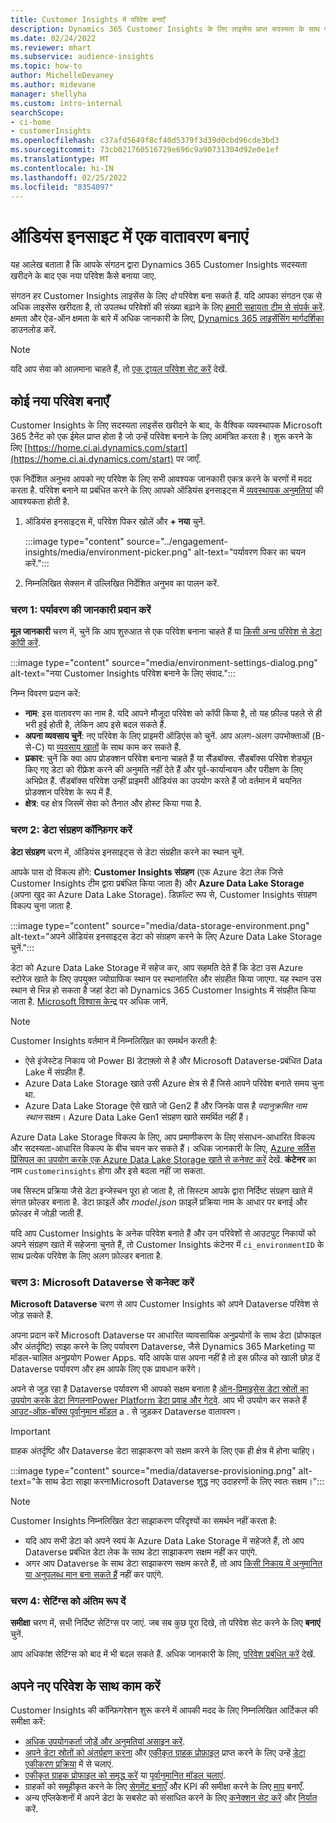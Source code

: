 ```yaml
---
title: Customer Insights में परिवेश बनाएँ
description: Dynamics 365 Customer Insights के लिए लाइसेंस प्राप्त सदस्यता के साथ परिवेश बनाने के चरण.
ms.date: 02/24/2022
ms.reviewer: mhart
ms.subservice: audience-insights
ms.topic: how-to
author: MichelleDevaney
ms.author: midevane
manager: shellyha
ms.custom: intro-internal
searchScope:
- ci-home
- customerInsights
ms.openlocfilehash: c37afd5649f8cf40d5379f3d39d0cbd96cde3bd3
ms.sourcegitcommit: 73cb021760516729e696c9a90731304d92e0e1ef
ms.translationtype: MT
ms.contentlocale: hi-IN
ms.lasthandoff: 02/25/2022
ms.locfileid: "8354097"
---
```

# <a name="create-an-environment-in-audience-insights"></a>ऑडियंस इनसाइट में एक वातावरण बनाएं

यह आलेख बताता है कि आपके संगठन द्वारा Dynamics 365 Customer Insights सदस्यता खरीदने के बाद एक नया परिवेश कैसे बनाया जाए. 

संगठन हर Customer Insights लाइसेंस के लिए *दो* परिवेश बना सकते हैं. यदि आपका संगठन एक से अधिक लाइसेंस खरीदता है, तो उपलब्ध परिवेशों की संख्या बढ़ाने के लिए [हमारी सहायता टीम से संपर्क करें](https://go.microsoft.com/fwlink/?linkid=2079641). क्षमता और ऐड-ऑन क्षमता के बारे में अधिक जानकारी के लिए, [Dynamics 365 लाइसेंसिंग मार्गदर्शिका](https://go.microsoft.com/fwlink/?LinkId=866544) डाउनलोड करें.

> [!NOTE]
> यदि आप सेवा को आज़माना चाहते हैं, तो [एक ट्रायल परिवेश सेट करें](../trial-signup.md) देखें.

## <a name="create-a-new-environment"></a>कोई नया परिवेश बनाएँ

Customer Insights के लिए सदस्यता लाइसेंस खरीदने के बाद, के वैश्विक व्यवस्थापक Microsoft 365 टैनेंट को एक ईमेल प्राप्त होता है जो उन्हें परिवेश बनाने के लिए आमंत्रित करता है। शुरू करने के लिए [https://home.ci.ai.dynamics.com/start](https://home.ci.ai.dynamics.com/start) पर जाएँ. 

एक निर्देशित अनुभव आपको नए परिवेश के लिए सभी आवश्यक जानकारी एकत्र करने के चरणों में मदद करता है. परिवेश बनाने या प्रबंधित करने के लिए आपको ऑडियंस इनसाइट्स में [व्यवस्थापक अनुमतियां](permissions.md) की आवश्यकता होती है.

1. ऑडियंस इनसाइट्स में, परिवेश पिकर खोलें और **+ नया** चुनें.
  
   :::image type="content" source="../engagement-insights/media/environment-picker.png" alt-text="पर्यावरण पिकर का चयन करें.":::

1. निम्नलिखित सेक्सन में उल्लिखित निर्देशित अनुभव का पालन करें.

### <a name="step-1-provide-environment-information"></a>चरण 1: पर्यावरण की जानकारी प्रदान करें

**मूल जानकारी** चरण में, चुनें कि आप शुरुआत से एक परिवेश बनाना चाहते हैं या [किसी अन्य परिवेश से डेटा कॉपी करें](manage-environments.md#copy-the-environment-configuration).

   :::image type="content" source="media/environment-settings-dialog.png" alt-text="नया Customer Insights परिवेश बनाने के लिए संवाद.":::

निम्न विवरण प्रदान करें:
   - **नाम**: इस वातावरण का नाम है. यदि आपने मौजूदा परिवेश को कॉपी किया है, तो यह फ़ील्ड पहले से ही भरी हुई होती है, लेकिन आप इसे बदल सकते हैं.
   - **अपना व्यवसाय चुनें**: नए परिवेश के लिए प्राइमरी ऑडिएंस को चुनें. आप अलग-अलग उपभोक्ताओं (B-से-C) या [व्यवसाय खातों](work-with-business-accounts.md) के साथ काम कर सकते हैं.
   - **प्रकार**: चुनें कि क्या आप प्रोडक्शन परिवेश बनाना चाहते हैं या सैंडबॉक्स. सैंडबॉक्स परिवेश शेड्यूल किए गए डेटा को रीफ़्रेश करने की अनुमति नहीं देते हैं और पूर्व-कार्यान्वयन और परीक्षण के लिए अभिप्रेत हैं. सैंडबॉक्स परिवेश उन्हीं प्राइमरी ऑडियंस का उपयोग करते हैं जो वर्तमान में चयनित प्रोडक्शन परिवेश के रूप में हैं.
   - **क्षेत्र**: वह क्षेत्र जिसमें सेवा को तैनात और होस्ट किया गया है.

### <a name="step-2-configure-data-storage"></a>चरण 2: डेटा संग्रहण कॉन्फ़िगर करें

**डेटा संग्रहण** चरण में, ऑडियंस इनसाइट्स से डेटा संग्रहीत करने का स्थान चुनें.

आपके पास दो विकल्प होंगे: **Customer Insights संग्रहण** (एक Azure डेटा लेक जिसे Customer Insights टीम द्वारा प्रबंधित किया जाता है) और **Azure Data Lake Storage** (अपना खुद का Azure Data Lake Storage). डिफ़ॉल्ट रूप से, Customer Insights संग्रहण विकल्प चुना जाता है.

:::image type="content" source="media/data-storage-environment.png" alt-text="अपने ऑडियंस इनसाइट्स डेटा को संग्रहण करने के लिए Azure Data Lake Storage चुनें.":::

डेटा को Azure Data Lake Storage में सहेज कर, आप सहमति देते हैं कि डेटा उस Azure स्टोरेज खाते के लिए उपयुक्त ज्योग्राफिक स्थान पर स्थानांतरित और संग्रहीत किया जाएगा. यह स्थान उस स्थान से भिन्न हो सकता है जहां डेटा को Dynamics 365 Customer Insights में संग्रहीत किया जाता है. [Microsoft विश्वास केन्द्र](https://www.microsoft.com/trust-center) पर अधिक जानें.

> [!NOTE]
> Customer Insights वर्तमान में निम्नलिखित का समर्थन करती है:
> - ऐसे इंजेस्टेड निकाय जो Power BI डेटाफ़्लो से है और Microsoft Dataverse-प्रबंधित Data Lake में संग्रहीत हैं.  
> - Azure Data Lake Storage खाते उसी Azure क्षेत्र से हैं जिसे आपने परिवेश बनाते समय चुना था.
> - Azure Data Lake Storage ऐसे खाते जो Gen2 हैं और जिनके पास है *पदानुक्रमित नाम स्थान* सक्षम। Azure Data Lake Gen1 संग्रहण खाते समर्थित नहीं हैं।

Azure Data Lake Storage विकल्प के लिए, आप प्रमाणीकरण के लिए संसाधन-आधारित विकल्प और सदस्यता-आधारित विकल्प के बीच चयन कर सकते हैं। अधिक जानकारी के लिए, [Azure सर्विस प्रिंसिपल का उपयोग करके एक Azure Data Lake Storage खाते से कनेक्ट करें](connect-service-principal.md) देखें. **कंटेनर** का नाम `customerinsights` होगा और इसे बदला नहीं जा सकता.

जब सिस्टम प्रक्रिया जैसे डेटा इन्जेस्चन पूरा हो जाता है, तो सिस्टम आपके द्वारा निर्दिष्ट संग्रहण खाते में संगत फ़ोल्डर बनाता है. डेटा फ़ाइलें और *model.json* फ़ाइलें प्रक्रिया नाम के आधार पर बनाई और फ़ोल्डर में जोड़ी जाती हैं.

यदि आप Customer Insights के अनेक परिवेश बनाते हैं और उन परिवेशों से आउटपुट निकायों को अपने संग्रहण खाते में सहेजना चुनते हैं, तो Customer Insights कंटेनर में `ci_environmentID` के साथ प्रत्येक परिवेश के लिए अलग फ़ोल्डर बनाता है.

### <a name="step-3-connect-to-microsoft-dataverse"></a>चरण 3: Microsoft Dataverse से कनेक्ट करें
   
**Microsoft Dataverse** चरण से आप Customer Insights को अपने Dataverse परिवेश से जोड़ सकते हैं.

अपना प्रदान करें Microsoft Dataverse पर आधारित व्यावसायिक अनुप्रयोगों के साथ डेटा (प्रोफाइल और अंतर्दृष्टि) साझा करने के लिए पर्यावरण Dataverse, जैसे Dynamics 365 Marketing या मॉडल-चालित अनुप्रयोग Power Apps. यदि आपके पास अपना नहीं है तो इस फ़ील्ड को खाली छोड़ दें Dataverse पर्यावरण और हम आपके लिए एक प्रावधान करेंगे।

अपने से जुड़ रहा है Dataverse पर्यावरण भी आपको सक्षम बनाता है [ऑन-प्रिमाइसेस डेटा स्रोतों का उपयोग करके डेटा निगलनाPower Platform डेटा प्रवाह और गेटवे](data-sources.md#add-data-from-on-premises-data-sources). आप भी उपयोग कर सकते हैं [आउट-ऑफ़-बॉक्स पूर्वानुमान मॉडल](predictions-overview.md?tabs=b2c#out-of-box-models) a . से जुड़कर Dataverse वातावरण।

> [!IMPORTANT]
> ग्राहक अंतर्दृष्टि और Dataverse डेटा साझाकरण को सक्षम करने के लिए एक ही क्षेत्र में होना चाहिए।

:::image type="content" source="media/dataverse-provisioning.png" alt-text="के साथ डेटा साझा करनाMicrosoft Dataverse शुद्ध नए उदाहरणों के लिए स्वतः सक्षम।":::

> [!NOTE]
> Customer Insights निम्नलिखित डेटा साझाकरण परिदृश्यों का समर्थन नहीं करता है:
> - यदि आप सभी डेटा को अपने स्वयं के Azure Data Lake Storage में सहेजते हैं, तो आप Dataverse प्रबंधित डेटा लेक के साथ डेटा साझाकरण सक्षम नहीं कर पाएंगे.
> - अगर आप Dataverse के साथ डेटा साझाकरण सक्षम करते हैं, तो आप [किसी निकाय में अनुमानित या अनुपलब्ध मान बना सकते हैं](predictions.md) नहीं कर पाएंगे.

### <a name="step-4-finalize-the-settings"></a>चरण 4: सेटिंग्स को अंतिम रूप दें

**समीक्षा** चरण में, सभी निर्दिष्ट सेटिंग्स पर जाएं. जब सब कुछ पूरा दिखे, तो परिवेश सेट करने के लिए **बनाएं** चुनें. 

आप अधिकांश सेटिंग्स को बाद में भी बदल सकते हैं. अधिक जानकारी के लिए, [परिवेश प्रबंधित करें](manage-environments.md) देखें.

## <a name="work-with-your-new-environment"></a>अपने नए परिवेश के साथ काम करें

Customer Insights की कॉन्फ़िगरेशन शुरू करने में आपकी मदद के लिए निम्नलिखित आर्टिकल की समीक्षा करें: 

- [अधिक उपयोगकर्ता जोड़ें और अनुमतियां असाइन करें](permissions.md).
- [अपने डेटा स्रोतों को अंतर्ग्रहण करना](data-sources.md) और [एकीकृत ग्राहक प्रोफ़ाइल](data-unification.md) प्राप्त करने के लिए उन्हें [डेटा एकीकरण प्रक्रिया](customer-profiles.md) में से चलाएं.
- [एकीकृत ग्राहक प्रोफाइल को समृद्ध करें](enrichment-hub.md) या [पूर्वानुमानित मॉडल चलाएं](predictions-overview.md).
- ग्राहकों को समूहीकृत करने के लिए [सेगमेंट बनाएँ](segments.md) और KPI की समीक्षा करने के लिए [माप](measures.md) बनाएँ.
- अन्य एप्लिकेशनों में अपने डेटा के सबसेट को संसाधित करने के लिए [कनेक्शन सेट करें](connections.md) और [निर्यात](export-destinations.md) करें.

